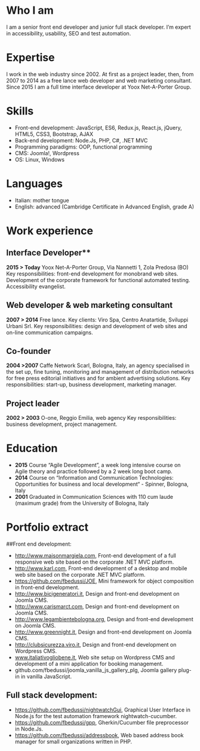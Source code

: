 # Who I am
I am a senior front end developer and junior full stack developer. I’m expert in accessibility, usability, SEO and test automation.

# Expertise
I work in the web industry since 2002. At first as a project leader, then, from 2007 to 2014 as a free lance web developer and web marketing consultant. Since 2015 I am a full time interface developer at Yoox Net-A-Porter Group. 

# Skills
- Front-end development: JavaScript, ES6, Redux.js, React.js, jQuery, HTML5, CSS3, Bootstrap, AJAX
- Back-end development: Node.Js, PHP, C#, .NET MVC
- Programming paradigms: OOP, functional programming
- CMS: Joomla!, Wordpress
- OS: Linux, Windows

# Languages
- Italian: mother tongue
- English: advanced (Cambridge Certificate in Advanced English, grade A)

# Work experience
## Interface Developer**
**2015 > Today**
Yoox Net-A-Porter Group, Via Nannetti 1, Zola Predosa (BO)
Key responsibilities: front-end development for monobrand web sites. Development of the corporate framework for functional automated testing. Accessibility evangelist.

## Web developer & web marketing consultant
**2007 > 2014**
Free lance. Key clients: Viro Spa, Centro Anatartide, Sviluppi Urbani Srl.
Key responsibilities: design and development of web sites and on-line communication campaigns. 

## Co-founder
**2004 >2007**
Caffe Network Scarl, Bologna, Italy, an agency specialised in the set up, fine tuning, monitoring and management of distribution networks for free press editorial initiatives and for ambient advertising solutions.
Key responsibilities: start-up, business development, marketing manager.

## Project leader
**2002 > 2003**
O-one, Reggio Emilia, web agency
Key responsibilities: business development, project management.

# Education
- **2015** Course “Agile Development”, a week long intensive course on Agile theory and practice followed by a 2 week long boot camp. 
- **2014** Course on “Information and Communication Technologies: Opportunities for business and local development“ - Spinner, Bologna, Italy
- **2001** Graduated in Communication Sciences with 110 cum laude (maximum grade) from the University of Bologna, Italy

# Portfolio extract
##Front end development: 
- http://www.maisonmargiela.com, Front-end development of a full responsive web site based on the corporate .NET MVC platform.
- http://www.karl.com, Front-end development of a desktop and mobile web site based on the corporate .NET MVC platform.
- https://github.com/fbedussi/JOE, Mini framework for object composition in front-end development.
- http://www.bicigeneratori.it, Design and front-end development on Joomla CMS. 
- http://www.carismarct.com, Design and front-end development on Joomla CMS.
- http://www.legambientebologna.org, Design and front-end development on Joomla CMS.
- http://www.greennight.it, Design and front-end development on Joomla CMS.
- http://clubsicurezza.viro.it, Design and front-end development on Wordpress CMS.
- www.italiativogliobene.it, Web site setup on Wordpress CMS and development of a mini application for booking management.
- github.com/fbedussi/joomla_vanilla_js_gallery_plg, Joomla gallery plug-in in vanilla JavaScript.

## Full stack development:
- https://github.com/fbedussi/nightwatchGui, Graphical User Interface in Node.js for the test automation framework nightwatch-cucumber.
- https://github.com/fbedussi/gpp, Gherkin/Cucumber file preprocessor in Node.Js.
- https://github.com/fbedussi/addressbook, Web based address book manager for small organizations written in PHP.
